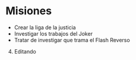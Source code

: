 # Misiones

* Crear la liga de la justicia
* Investigar los trabajos del Joker
* Tratar de investigar que trama el Flash Reverso
4. Editando
